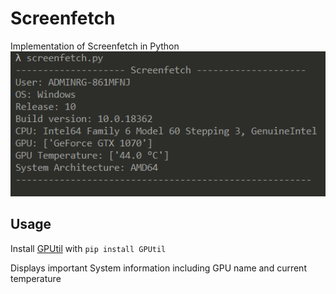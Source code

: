 # Screenfetch
Implementation of Screenfetch in Python
![alt-text](https://github.com/Noah670/Screenfetch/blob/main/screen/screenfetch_demo.png)

## Usage
Install [GPUtil](https://github.com/anderskm/gputil) with `pip install GPUtil`


Displays important System information including GPU name and current temperature
